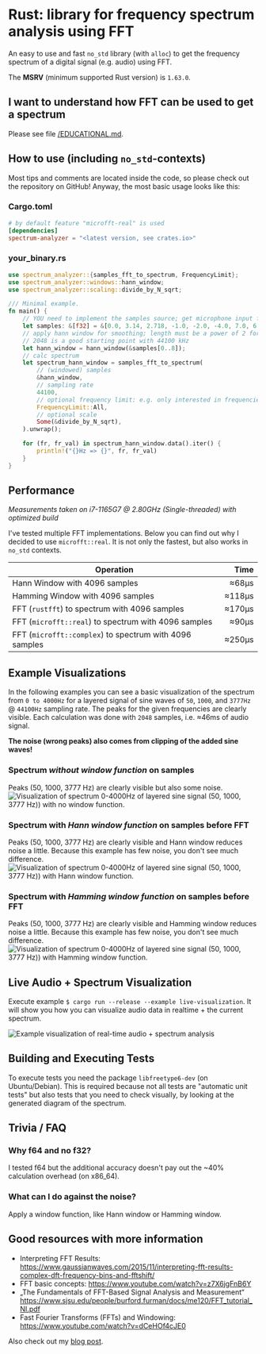 # Rust: library for frequency spectrum analysis using FFT
An easy to use and fast `no_std` library (with `alloc`) to get the frequency
spectrum of a digital signal (e.g. audio) using FFT.

The **MSRV** (minimum supported Rust version) is `1.63.0`.

## I want to understand how FFT can be used to get a spectrum
Please see file [/EDUCATIONAL.md](/EDUCATIONAL.md).

## How to use (including `no_std`-contexts)
Most tips and comments are located inside the code, so please check out the
repository on GitHub! Anyway, the most basic usage looks like this:


### Cargo.toml
```toml
# by default feature "microfft-real" is used
[dependencies]
spectrum-analyzer = "<latest version, see crates.io>"
```

### your_binary.rs
```rust
use spectrum_analyzer::{samples_fft_to_spectrum, FrequencyLimit};
use spectrum_analyzer::windows::hann_window;
use spectrum_analyzer::scaling::divide_by_N_sqrt;

/// Minimal example.
fn main() {
    // YOU need to implement the samples source; get microphone input for example
    let samples: &[f32] = &[0.0, 3.14, 2.718, -1.0, -2.0, -4.0, 7.0, 6.0];
    // apply hann window for smoothing; length must be a power of 2 for the FFT
    // 2048 is a good starting point with 44100 kHz
    let hann_window = hann_window(&samples[0..8]);
    // calc spectrum
    let spectrum_hann_window = samples_fft_to_spectrum(
        // (windowed) samples
        &hann_window,
        // sampling rate
        44100,
        // optional frequency limit: e.g. only interested in frequencies 50 <= f <= 150?
        FrequencyLimit::All,
        // optional scale
        Some(&divide_by_N_sqrt),
    ).unwrap();

    for (fr, fr_val) in spectrum_hann_window.data().iter() {
        println!("{}Hz => {}", fr, fr_val)
    }
}
```

## Performance
*Measurements taken on i7-1165G7 @ 2.80GHz (Single-threaded) with optimized build*

I've tested multiple FFT implementations. Below you can find out why I decided
to use `microfft::real`. It is not only the fastest, but also works in `no_std`
contexts.

| Operation                                               | Time   |
|---------------------------------------------------------| ------:|
| Hann Window with 4096 samples                           | ≈68µs  |
| Hamming Window with 4096 samples                        | ≈118µs |
| FFT (`rustfft`) to spectrum with 4096 samples           | ≈170µs |
| FFT (`microfft::real`) to spectrum with 4096 samples    | ≈90µs  |
| FFT (`microfft::complex`) to spectrum with 4096 samples | ≈250µs |

## Example Visualizations
In the following examples you can see a basic visualization of the spectrum from `0 to 4000Hz` for
a layered signal of sine waves of `50`, `1000`, and `3777Hz` @ `44100Hz` sampling rate. The peaks for the
given frequencies are clearly visible. Each calculation was done with `2048` samples, i.e. ≈46ms of audio signal.

**The noise (wrong peaks) also comes from clipping of the added sine waves!**

### Spectrum *without window function* on samples
Peaks (50, 1000, 3777 Hz) are clearly visible but also some noise.
![Visualization of spectrum 0-4000Hz of layered sine signal (50, 1000, 3777 Hz)) with no window function.](res/spectrum_sine_waves_50_1000_3777hz--no-window.png "Peaks (50, 1000, 3777 Hz) are clearly visible but also some noise.")

### Spectrum with *Hann window function* on samples before FFT
Peaks (50, 1000, 3777 Hz) are clearly visible and Hann window reduces noise a
little. Because this example has few noise, you don't see much difference.
![Visualization of spectrum 0-4000Hz of layered sine signal (50, 1000, 3777 Hz)) with Hann window function.](res/spectrum_sine_waves_50_1000_3777hz--hann-window.png "Peaks (50, 1000, 3777 Hz) are clearly visible and Hann window reduces noise a little bit. Because this example has few noise, you don't see much difference.")

### Spectrum with *Hamming window function* on samples before FFT
Peaks (50, 1000, 3777 Hz) are clearly visible and Hamming window reduces noise a
little. Because this example has few noise, you don't see much difference.
![Visualization of spectrum 0-4000Hz of layered sine signal (50, 1000, 3777 Hz)) with Hamming window function.](res/spectrum_sine_waves_50_1000_3777hz--hamming-window.png "Peaks (50, 1000, 3777 Hz) are clearly visible and Hamming window reduces noise a little bit. Because this example has few noise, you don't see much difference.")

## Live Audio + Spectrum Visualization
Execute example `$ cargo run --release --example live-visualization`. It will
show you how you can visualize audio data in realtime + the current spectrum.

![Example visualization of real-time audio + spectrum analysis](res/live_demo_spectrum_green_day_holiday.gif "Example visualization of real-time audio + spectrum analysis")

## Building and Executing Tests
To execute tests you need the package `libfreetype6-dev` (on Ubuntu/Debian).
This is required because not all tests are "automatic unit tests" but also tests
that you need to check visually, by looking at the generated diagram of the
spectrum.

## Trivia / FAQ
### Why f64 and no f32?
I tested f64 but the additional accuracy doesn't pay out the ~40% calculation
overhead (on x86_64).
### What can I do against the noise?
Apply a window function, like Hann window or Hamming window.

## Good resources with more information
- Interpreting FFT Results: <https://www.gaussianwaves.com/2015/11/interpreting-fft-results-complex-dft-frequency-bins-and-fftshift/>
- FFT basic concepts: <https://www.youtube.com/watch?v=z7X6jgFnB6Y>
- „The Fundamentals of FFT-Based Signal Analysis and Measurement“ <https://www.sjsu.edu/people/burford.furman/docs/me120/FFT_tutorial_NI.pdf>
- Fast Fourier Transforms (FFTs) and Windowing: <https://www.youtube.com/watch?v=dCeHOf4cJE0>

Also check out my [blog post](https://phip1611.de/2021/03/programmierung-und-skripte/frequency-spectrum-analysis-with-fft-in-rust/).
